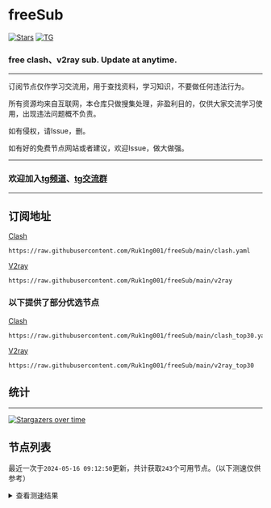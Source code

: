 # freeSub
[![Stars](https://img.shields.io/github/stars/Ruk1ng001/freeSub)](https://github.com/Ruk1ng001/freeSub/stargazers)
[![TG](https://img.shields.io/badge/Telegram-gray?logo=Telegram)](https://t.me/Ruk1ng001)
### free clash、v2ray sub. Update at anytime.

---

订阅节点仅作学习交流用，用于查找资料，学习知识，不要做任何违法行为。

所有资源均来自互联网，本仓库只做搜集处理，非盈利目的，仅供大家交流学习使用，出现违法问题概不负责。

如有侵权，请Issue，删。

如有好的免费节点网站或者建议，欢迎Issue，做大做强。

---

### 欢迎加入[tg频道](https://t.me/Ruk1ng001)、[tg交流群](https://t.me/+-e-b04EE5Cw2NmU1)

---

## 订阅地址
[Clash](https://raw.githubusercontent.com/Ruk1ng001/freeSub/main/clash.yaml)
```
https://raw.githubusercontent.com/Ruk1ng001/freeSub/main/clash.yaml
```
[V2ray](https://raw.githubusercontent.com/Ruk1ng001/freeSub/main/v2ray)
```
https://raw.githubusercontent.com/Ruk1ng001/freeSub/main/v2ray
```
### 以下提供了部分优选节点

[Clash](https://raw.githubusercontent.com/Ruk1ng001/freeSub/main/clash_top30.yaml)
```
https://raw.githubusercontent.com/Ruk1ng001/freeSub/main/clash_top30.yaml
```
[V2ray](https://raw.githubusercontent.com/Ruk1ng001/freeSub/main/v2ray_top30)
```
https://raw.githubusercontent.com/Ruk1ng001/freeSub/main/v2ray_top30
```

## 统计

---

[![Stargazers over time](https://starchart.cc/Ruk1ng001/freeSub.svg)](https://starchart.cc/Ruk1ng001/freeSub)

## 节点列表

最近一次于`2024-05-16 09:12:50`更新，共计获取`243`个可用节点。（以下测速仅供参考）

<details> <summary>查看测速结果</summary>

| 序号 | 节点 | 带宽 | 延迟 |
|:--:|:--:|:--:|:--:|
 | 1 | github.com/Ruk1ng001_3690732186 | 1.60MB/s | 340.00ms |
 | 2 | github.com/Ruk1ng001_1278174278 | 1.50MB/s | 514.00ms |
 | 3 | github.com/Ruk1ng001_3907987010 | 1.48MB/s | 379.00ms |
 | 4 | github.com/Ruk1ng001_823365205 | 1.35MB/s | 315.00ms |
 | 5 | github.com/Ruk1ng001_4140861531 | 1.34MB/s | 555.00ms |
 | 6 | github.com/Ruk1ng001_2744397761 | 1.27MB/s | 473.00ms |
 | 7 | github.com/Ruk1ng001_839126155 | 1.26MB/s | 389.00ms |
 | 8 | github.com/Ruk1ng001_2078650675 | 1.23MB/s | 498.00ms |
 | 9 | github.com/Ruk1ng001_1708283347 | 1.20MB/s | 468.00ms |
 | 10 | github.com/Ruk1ng001_762803762 | 1.20MB/s | 398.00ms |
 | 11 | github.com/Ruk1ng001_3888842695 | 1.05MB/s | 455.00ms |
 | 12 | github.com/Ruk1ng001_1616468470 | 1.02MB/s | 571.00ms |
 | 13 | github.com/Ruk1ng001_1855538875 | 964.28KB/s | 583.00ms |
 | 14 | github.com/Ruk1ng001_4179390442 | 962.60KB/s | 752.00ms |
 | 15 | github.com/Ruk1ng001_1938509145 | 954.18KB/s | 526.00ms |
 | 16 | github.com/Ruk1ng001_1238702783 | 950.79KB/s | 729.00ms |
 | 17 | github.com/Ruk1ng001_149570347 | 944.74KB/s | 504.00ms |
 | 18 | github.com/Ruk1ng001_777700868 | 922.45KB/s | 484.00ms |
 | 19 | github.com/Ruk1ng001_3934250345 | 921.84KB/s | 546.00ms |
 | 20 | github.com/Ruk1ng001_805306763 | 901.02KB/s | 477.00ms |
 | 21 | github.com/Ruk1ng001_3827769526 | 869.73KB/s | 574.00ms |
 | 22 | github.com/Ruk1ng001_3293006801 | 868.35KB/s | 794.00ms |
 | 23 | github.com/Ruk1ng001_3402559863 | 823.48KB/s | 494.00ms |
 | 24 | github.com/Ruk1ng001_2223018783 | 819.75KB/s | 941.00ms |
 | 25 | github.com/Ruk1ng001_2997387401 | 813.11KB/s | 889.00ms |
 | 26 | github.com/Ruk1ng001_2962427332 | 796.62KB/s | 576.00ms |
 | 27 | github.com/Ruk1ng001_2148851601 | 791.12KB/s | 699.00ms |
 | 28 | github.com/Ruk1ng001_786321744 | 785.47KB/s | 696.00ms |
 | 29 | github.com/Ruk1ng001_1869169171 | 782.66KB/s | 711.00ms |
 | 30 | github.com/Ruk1ng001_3617853271 | 781.71KB/s | 639.00ms |
 | 31 | github.com/Ruk1ng001_2371445929 | 773.48KB/s | 725.00ms |
 | 32 | github.com/Ruk1ng001_2004102139 | 770.35KB/s | 507.00ms |
 | 33 | github.com/Ruk1ng001_582853362 | 768.33KB/s | 659.00ms |
 | 34 | github.com/Ruk1ng001_2163870954 | 756.42KB/s | 324.00ms |
 | 35 | github.com/Ruk1ng001_3969388361 | 753.44KB/s | 847.00ms |
 | 36 | github.com/Ruk1ng001_3718927122 | 750.09KB/s | 339.00ms |
 | 37 | github.com/Ruk1ng001_1875876616 | 744.86KB/s | 808.00ms |
 | 38 | github.com/Ruk1ng001_3087988507 | 744.52KB/s | 1207.00ms |
 | 39 | github.com/Ruk1ng001_2538090666 | 739.90KB/s | 654.00ms |
 | 40 | github.com/Ruk1ng001_4225185103 | 739.37KB/s | 804.00ms |
 | 41 | github.com/Ruk1ng001_3412803857 | 732.62KB/s | 638.00ms |
 | 42 | github.com/Ruk1ng001_1233879076 | 732.06KB/s | 689.00ms |
 | 43 | github.com/Ruk1ng001_402196054 | 726.27KB/s | 668.00ms |
 | 44 | github.com/Ruk1ng001_3980191233 | 726.12KB/s | 729.00ms |
 | 45 | github.com/Ruk1ng001_884534536 | 725.23KB/s | 693.00ms |
 | 46 | github.com/Ruk1ng001_684904524 | 723.98KB/s | 764.00ms |
 | 47 | github.com/Ruk1ng001_893342127 | 722.10KB/s | 719.00ms |
 | 48 | github.com/Ruk1ng001_3009165724 | 720.08KB/s | 743.00ms |
 | 49 | github.com/Ruk1ng001_1863450152 | 717.36KB/s | 750.00ms |
 | 50 | github.com/Ruk1ng001_2021478874 | 715.99KB/s | 357.00ms |
 | 51 | github.com/Ruk1ng001_676950183 | 715.95KB/s | 759.00ms |
 | 52 | github.com/Ruk1ng001_2383841487 | 715.00KB/s | 751.00ms |
 | 53 | github.com/Ruk1ng001_2109727073 | 714.90KB/s | 754.00ms |
 | 54 | github.com/Ruk1ng001_3047180838 | 703.47KB/s | 781.00ms |
 | 55 | github.com/Ruk1ng001_1392211285 | 703.23KB/s | 771.00ms |
 | 56 | github.com/Ruk1ng001_536822818 | 689.70KB/s | 428.00ms |
 | 57 | github.com/Ruk1ng001_3142684192 | 672.19KB/s | 813.00ms |
 | 58 | github.com/Ruk1ng001_1833249146 | 664.76KB/s | 743.00ms |
 | 59 | github.com/Ruk1ng001_672420405 | 653.40KB/s | 584.00ms |
 | 60 | github.com/Ruk1ng001_4254612172 | 649.99KB/s | 1119.00ms |
 | 61 | github.com/Ruk1ng001_796916901 | 638.43KB/s | 849.00ms |
 | 62 | github.com/Ruk1ng001_34491053 | 636.68KB/s | 856.00ms |
 | 63 | github.com/Ruk1ng001_2686558329 | 635.82KB/s | 860.00ms |
 | 64 | github.com/Ruk1ng001_2308501734 | 622.48KB/s | 1236.00ms |
 | 65 | github.com/Ruk1ng001_1034331182 | 621.63KB/s | 1230.00ms |
 | 66 | github.com/Ruk1ng001_1472351678 | 610.49KB/s | 1225.00ms |
 | 67 | github.com/Ruk1ng001_4063309201 | 601.90KB/s | 1406.00ms |
 | 68 | github.com/Ruk1ng001_2245605695 | 600.60KB/s | 570.00ms |
 | 69 | github.com/Ruk1ng001_628343702 | 595.64KB/s | 370.00ms |
 | 70 | github.com/Ruk1ng001_2967516307 | 595.60KB/s | 397.00ms |
 | 71 | github.com/Ruk1ng001_2054894954 | 595.52KB/s | 1276.00ms |
 | 72 | github.com/Ruk1ng001_2922861312 | 588.38KB/s | 882.00ms |
 | 73 | github.com/Ruk1ng001_3880606426 | 557.44KB/s | 966.00ms |
 | 74 | github.com/Ruk1ng001_3432400797 | 553.76KB/s | 1178.00ms |
 | 75 | github.com/Ruk1ng001_2986819677 | 553.13KB/s | 1091.00ms |
 | 76 | github.com/Ruk1ng001_2194615537 | 544.01KB/s | 1319.00ms |
 | 77 | github.com/Ruk1ng001_2684276998 | 542.54KB/s | 969.00ms |
 | 78 | github.com/Ruk1ng001_459534470 | 541.68KB/s | 1352.00ms |
 | 79 | github.com/Ruk1ng001_3469316866 | 534.91KB/s | 1466.00ms |
 | 80 | github.com/Ruk1ng001_1362513501 | 533.94KB/s | 1448.00ms |
 | 81 | github.com/Ruk1ng001_3362003740 | 522.41KB/s | 754.00ms |
 | 82 | github.com/Ruk1ng001_184998897 | 510.81KB/s | 1477.00ms |
 | 83 | github.com/Ruk1ng001_50509899 | 506.61KB/s | 980.00ms |
 | 84 | github.com/Ruk1ng001_3543698725 | 506.11KB/s | 1447.00ms |
 | 85 | github.com/Ruk1ng001_4135834119 | 504.81KB/s | 1081.00ms |
 | 86 | github.com/Ruk1ng001_377797143 | 504.41KB/s | 950.00ms |
 | 87 | github.com/Ruk1ng001_2822955067 | 502.71KB/s | 1560.00ms |
 | 88 | github.com/Ruk1ng001_1079250985 | 485.80KB/s | 1338.00ms |
 | 89 | github.com/Ruk1ng001_3762970546 | 480.26KB/s | 1602.00ms |
 | 90 | github.com/Ruk1ng001_1132634313 | 479.07KB/s | 1022.00ms |
 | 91 | github.com/Ruk1ng001_4084287366 | 477.56KB/s | 1547.00ms |
 | 92 | github.com/Ruk1ng001_1236950337 | 476.98KB/s | 1530.00ms |
 | 93 | github.com/Ruk1ng001_2145981711 | 473.37KB/s | 1613.00ms |
 | 94 | github.com/Ruk1ng001_1422081840 | 451.08KB/s | 1465.00ms |
 | 95 | github.com/Ruk1ng001_2193625575 | 446.98KB/s | 1770.00ms |
 | 96 | github.com/Ruk1ng001_1295306959 | 444.64KB/s | 1562.00ms |
 | 97 | github.com/Ruk1ng001_2209507385 | 444.15KB/s | 1794.00ms |
 | 98 | github.com/Ruk1ng001_2183745117 | 443.31KB/s | 1548.00ms |
 | 99 | github.com/Ruk1ng001_2399184021 | 439.68KB/s | 1643.00ms |
 | 100 | github.com/Ruk1ng001_1658202397 | 435.09KB/s | 1737.00ms |
 | 101 | github.com/Ruk1ng001_4199820006 | 434.95KB/s | 1224.00ms |
 | 102 | github.com/Ruk1ng001_1949834308 | 430.99KB/s | 1497.00ms |
 | 103 | github.com/Ruk1ng001_1170082256 | 427.20KB/s | 1680.00ms |
 | 104 | github.com/Ruk1ng001_3782238614 | 424.91KB/s | 1126.00ms |
 | 105 | github.com/Ruk1ng001_1184005405 | 423.94KB/s | 1394.00ms |
 | 106 | github.com/Ruk1ng001_1404508037 | 420.32KB/s | 1427.00ms |
 | 107 | github.com/Ruk1ng001_1307001835 | 418.71KB/s | 1901.00ms |
 | 108 | github.com/Ruk1ng001_1733174884 | 414.37KB/s | 1546.00ms |
 | 109 | github.com/Ruk1ng001_3889678921 | 409.69KB/s | 1618.00ms |
 | 110 | github.com/Ruk1ng001_102931221 | 408.63KB/s | 1682.00ms |
 | 111 | github.com/Ruk1ng001_1551530121 | 407.21KB/s | 1223.00ms |
 | 112 | github.com/Ruk1ng001_321207043 | 406.61KB/s | 1279.00ms |
 | 113 | github.com/Ruk1ng001_2578079542 | 405.62KB/s | 1619.00ms |
 | 114 | github.com/Ruk1ng001_2507663752 | 404.19KB/s | 1226.00ms |
 | 115 | github.com/Ruk1ng001_1704870201 | 402.66KB/s | 2061.00ms |
 | 116 | github.com/Ruk1ng001_1024834280 | 401.42KB/s | 1276.00ms |
 | 117 | github.com/Ruk1ng001_3900170868 | 400.57KB/s | 1610.00ms |
 | 118 | github.com/Ruk1ng001_1091569262 | 400.31KB/s | 1236.00ms |
 | 119 | github.com/Ruk1ng001_3966660473 | 399.81KB/s | 2076.00ms |
 | 120 | github.com/Ruk1ng001_3499179898 | 395.83KB/s | 1258.00ms |
 | 121 | github.com/Ruk1ng001_706619102 | 394.75KB/s | 1309.00ms |
 | 122 | github.com/Ruk1ng001_2560504633 | 393.20KB/s | 1489.00ms |
 | 123 | github.com/Ruk1ng001_3362580199 | 392.36KB/s | 773.00ms |
 | 124 | github.com/Ruk1ng001_307022608 | 391.62KB/s | 1715.00ms |
 | 125 | github.com/Ruk1ng001_711096051 | 390.34KB/s | 1308.00ms |
 | 126 | github.com/Ruk1ng001_2218194186 | 389.52KB/s | 1862.00ms |
 | 127 | github.com/Ruk1ng001_2444288737 | 387.71KB/s | 2166.00ms |
 | 128 | github.com/Ruk1ng001_1676283943 | 387.48KB/s | 1224.00ms |
 | 129 | github.com/Ruk1ng001_3007123315 | 386.84KB/s | 1775.00ms |
 | 130 | github.com/Ruk1ng001_2013146544 | 378.34KB/s | 788.00ms |
 | 131 | github.com/Ruk1ng001_1788757087 | 377.67KB/s | 1022.00ms |
 | 132 | github.com/Ruk1ng001_39863998 | 376.25KB/s | 2167.00ms |
 | 133 | github.com/Ruk1ng001_1108544810 | 374.45KB/s | 779.00ms |
 | 134 | github.com/Ruk1ng001_3212328957 | 374.12KB/s | 1556.00ms |
 | 135 | github.com/Ruk1ng001_3681621484 | 373.29KB/s | 1316.00ms |
 | 136 | github.com/Ruk1ng001_3969088357 | 373.20KB/s | 1787.00ms |
 | 137 | github.com/Ruk1ng001_351015876 | 372.87KB/s | 1960.00ms |
 | 138 | github.com/Ruk1ng001_1370193001 | 368.60KB/s | 1356.00ms |
 | 139 | github.com/Ruk1ng001_1942992351 | 367.23KB/s | 2258.00ms |
 | 140 | github.com/Ruk1ng001_1356209761 | 366.33KB/s | 1731.00ms |
 | 141 | github.com/Ruk1ng001_3878535274 | 366.26KB/s | 2314.00ms |
 | 142 | github.com/Ruk1ng001_2032206835 | 365.89KB/s | 2177.00ms |
 | 143 | github.com/Ruk1ng001_3387269693 | 365.05KB/s | 1556.00ms |
 | 144 | github.com/Ruk1ng001_3773318312 | 364.09KB/s | 1367.00ms |
 | 145 | github.com/Ruk1ng001_2479152281 | 359.39KB/s | 1364.00ms |
 | 146 | github.com/Ruk1ng001_3574727745 | 359.31KB/s | 2339.00ms |
 | 147 | github.com/Ruk1ng001_1964030541 | 357.78KB/s | 1831.00ms |
 | 148 | github.com/Ruk1ng001_2269129838 | 356.09KB/s | 1768.00ms |
 | 149 | github.com/Ruk1ng001_1872437569 | 354.64KB/s | 2389.00ms |
 | 150 | github.com/Ruk1ng001_4202677164 | 352.76KB/s | 1309.00ms |
 | 151 | github.com/Ruk1ng001_3970925062 | 352.15KB/s | 1053.00ms |
 | 152 | github.com/Ruk1ng001_1308962382 | 344.64KB/s | 1258.00ms |
 | 153 | github.com/Ruk1ng001_838451797 | 338.12KB/s | 1464.00ms |
 | 154 | github.com/Ruk1ng001_1232719216 | 337.81KB/s | 1295.00ms |
 | 155 | github.com/Ruk1ng001_3321698845 | 333.87KB/s | 1570.00ms |
 | 156 | github.com/Ruk1ng001_3119109947 | 332.78KB/s | 2368.00ms |
 | 157 | github.com/Ruk1ng001_636729073 | 332.78KB/s | 766.00ms |
 | 158 | github.com/Ruk1ng001_2605417371 | 332.58KB/s | 1549.00ms |
 | 159 | github.com/Ruk1ng001_3802589557 | 331.26KB/s | 1484.00ms |
 | 160 | github.com/Ruk1ng001_3289341319 | 330.89KB/s | 913.00ms |
 | 161 | github.com/Ruk1ng001_2172465582 | 330.85KB/s | 1892.00ms |
 | 162 | github.com/Ruk1ng001_1397889987 | 330.07KB/s | 1971.00ms |
 | 163 | github.com/Ruk1ng001_2725052174 | 329.61KB/s | 894.00ms |
 | 164 | github.com/Ruk1ng001_1443729558 | 328.96KB/s | 1713.00ms |
 | 165 | github.com/Ruk1ng001_390994783 | 328.58KB/s | 2321.00ms |
 | 166 | github.com/Ruk1ng001_342913673 | 326.97KB/s | 1514.00ms |
 | 167 | github.com/Ruk1ng001_3749175554 | 326.08KB/s | 1235.00ms |
 | 168 | github.com/Ruk1ng001_2847066904 | 319.95KB/s | 2453.00ms |
 | 169 | github.com/Ruk1ng001_3756619769 | 315.86KB/s | 1669.00ms |
 | 170 | github.com/Ruk1ng001_3638566803 | 315.73KB/s | 1781.00ms |
 | 171 | github.com/Ruk1ng001_2885853846 | 314.93KB/s | 1717.00ms |
 | 172 | github.com/Ruk1ng001_487743104 | 314.44KB/s | 1402.00ms |
 | 173 | github.com/Ruk1ng001_2403255321 | 314.18KB/s | 1959.00ms |
 | 174 | github.com/Ruk1ng001_3607103000 | 313.73KB/s | 1379.00ms |
 | 175 | github.com/Ruk1ng001_3927315096 | 312.00KB/s | 1852.00ms |
 | 176 | github.com/Ruk1ng001_3997140244 | 311.31KB/s | 1409.00ms |
 | 177 | github.com/Ruk1ng001_45987303 | 308.67KB/s | 1448.00ms |
 | 178 | github.com/Ruk1ng001_1903292082 | 308.47KB/s | 767.00ms |
 | 179 | github.com/Ruk1ng001_436660577 | 307.30KB/s | 723.00ms |
 | 180 | github.com/Ruk1ng001_1302227927 | 302.62KB/s | 1479.00ms |
 | 181 | github.com/Ruk1ng001_3796575036 | 302.47KB/s | 1418.00ms |
 | 182 | github.com/Ruk1ng001_2460207324 | 302.44KB/s | 1416.00ms |
 | 183 | github.com/Ruk1ng001_2360636455 | 300.28KB/s | 2332.00ms |
 | 184 | github.com/Ruk1ng001_2678214959 | 298.51KB/s | 1097.00ms |
 | 185 | github.com/Ruk1ng001_3392725797 | 297.80KB/s | 1111.00ms |
 | 186 | github.com/Ruk1ng001_1275629138 | 297.39KB/s | 2116.00ms |
 | 187 | github.com/Ruk1ng001_2547079726 | 295.56KB/s | 2304.00ms |
 | 188 | github.com/Ruk1ng001_1210837529 | 292.98KB/s | 1955.00ms |
 | 189 | github.com/Ruk1ng001_24015290 | 290.38KB/s | 1520.00ms |
 | 190 | github.com/Ruk1ng001_3418298641 | 283.80KB/s | 1189.00ms |
 | 191 | github.com/Ruk1ng001_1694492034 | 283.32KB/s | 1189.00ms |
 | 192 | github.com/Ruk1ng001_339647967 | 279.97KB/s | 1581.00ms |
 | 193 | github.com/Ruk1ng001_3744005356 | 271.05KB/s | 1228.00ms |
 | 194 | github.com/Ruk1ng001_2744246456 | 270.80KB/s | 1230.00ms |
 | 195 | github.com/Ruk1ng001_290324898 | 257.59KB/s | 1268.00ms |
 | 196 | github.com/Ruk1ng001_2881666482 | 256.42KB/s | 1821.00ms |
 | 197 | github.com/Ruk1ng001_2620033493 | 255.66KB/s | 923.00ms |
 | 198 | github.com/Ruk1ng001_2745431906 | 255.57KB/s | 791.00ms |
 | 199 | github.com/Ruk1ng001_74991844 | 255.47KB/s | 960.00ms |
 | 200 | github.com/Ruk1ng001_3325197189 | 250.12KB/s | 1975.00ms |
 | 201 | github.com/Ruk1ng001_1993975900 | 242.40KB/s | 1711.00ms |
 | 202 | github.com/Ruk1ng001_1557395967 | 239.73KB/s | 1808.00ms |
 | 203 | github.com/Ruk1ng001_1673641397 | 237.70KB/s | 578.00ms |
 | 204 | github.com/Ruk1ng001_3987609636 | 237.60KB/s | 1315.00ms |
 | 205 | github.com/Ruk1ng001_3179125206 | 236.28KB/s | 2228.00ms |
 | 206 | github.com/Ruk1ng001_2617501041 | 234.17KB/s | 1407.00ms |
 | 207 | github.com/Ruk1ng001_777952858 | 232.91KB/s | 1440.00ms |
 | 208 | github.com/Ruk1ng001_2206326297 | 223.35KB/s | 1223.00ms |
 | 209 | github.com/Ruk1ng001_2305780922 | 221.81KB/s | 2171.00ms |
 | 210 | github.com/Ruk1ng001_54239677 | 216.92KB/s | 1988.00ms |
 | 211 | github.com/Ruk1ng001_2389018876 | 215.93KB/s | 1773.00ms |
 | 212 | github.com/Ruk1ng001_452157341 | 212.52KB/s | 561.00ms |
 | 213 | github.com/Ruk1ng001_2963130294 | 207.94KB/s | 1427.00ms |
 | 214 | github.com/Ruk1ng001_1159366513 | 202.09KB/s | 1200.00ms |
 | 215 | github.com/Ruk1ng001_237030643 | 196.24KB/s | 1917.00ms |
 | 216 | github.com/Ruk1ng001_3323569273 | 174.81KB/s | 1229.00ms |
 | 217 | github.com/Ruk1ng001_4107330128 | 174.51KB/s | 2367.00ms |
 | 218 | github.com/Ruk1ng001_1388672434 | 169.96KB/s | 664.00ms |
 | 219 | github.com/Ruk1ng001_286035895 | 169.58KB/s | 742.00ms |
 | 220 | github.com/Ruk1ng001_361451112 | 160.64KB/s | 1281.00ms |
 | 221 | github.com/Ruk1ng001_2674404594 | 158.85KB/s | 2003.00ms |
 | 222 | github.com/Ruk1ng001_1756145984 | 157.79KB/s | 2070.00ms |
 | 223 | github.com/Ruk1ng001_1151839670 | 152.86KB/s | 887.00ms |
 | 224 | github.com/Ruk1ng001_2362022338 | 143.39KB/s | 276.00ms |
 | 225 | github.com/Ruk1ng001_3308827420 | 110.54KB/s | 92.00ms |
 | 226 | github.com/Ruk1ng001_784932094 | 107.26KB/s | 2499.00ms |
 | 227 | github.com/Ruk1ng001_1126910244 | 98.34KB/s | 1035.00ms |
 | 228 | github.com/Ruk1ng001_3622565782 | 85.16KB/s | 322.00ms |
 | 229 | github.com/Ruk1ng001_875476746 | 83.65KB/s | 2797.00ms |
 | 230 | github.com/Ruk1ng001_3578822674 | 82.49KB/s | 269.00ms |
 | 231 | github.com/Ruk1ng001_3322493148 | 61.72KB/s | 603.00ms |
 | 232 |  | N/A | N/A |
 | 233 |  | N/A | N/A |
 | 234 |  | N/A | N/A |
 | 235 |  | N/A | N/A |
 | 236 |  | N/A | N/A |
 | 237 |  | N/A | N/A |
 | 238 |  | N/A | N/A |
 | 239 |  | N/A | N/A |
 | 240 |  | N/A | N/A |
 | 241 |  | N/A | N/A |
 | 242 |  | N/A | N/A |
 | 243 |  | N/A | N/A |


</details>